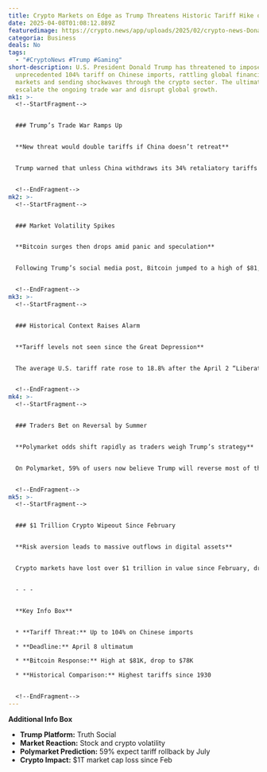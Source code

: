 ```yaml
---
title: Crypto Markets on Edge as Trump Threatens Historic Tariff Hike on China
date: 2025-04-08T01:08:12.889Z
featuredimage: https://crypto.news/app/uploads/2025/02/crypto-news-Donald-Trump-option26-1380x820.webp
categoria: Business
deals: No
tags:
  - "#CryptoNews #Trump #Gaming"
short-description: U.S. President Donald Trump has threatened to impose an
  unprecedented 104% tariff on Chinese imports, rattling global financial
  markets and sending shockwaves through the crypto sector. The ultimatum could
  escalate the ongoing trade war and disrupt global growth.
mk1: >-
  <!--StartFragment-->


  ### Trump’s Trade War Ramps Up


  **New threat would double tariffs if China doesn’t retreat**


  Trump warned that unless China withdraws its 34% retaliatory tariffs by April 8, the U.S. will impose an additional 50% tariff starting April 9. This would raise the total effective tariff on Chinese goods to 104%, with certain sectors like autos and electronics hit even harder.


  <!--EndFragment-->
mk2: >-
  <!--StartFragment-->


  ### Market Volatility Spikes


  **Bitcoin surges then drops amid panic and speculation**


  Following Trump’s social media post, Bitcoin jumped to a high of $81,119 before falling back to $78,321. The price action reflects extreme uncertainty, as investors brace for ripple effects across inflation, trade, and consumer demand.


  <!--EndFragment-->
mk3: >-
  <!--StartFragment-->


  ### Historical Context Raises Alarm


  **Tariff levels not seen since the Great Depression**


  The average U.S. tariff rate rose to 18.8% after the April 2 “Liberation Day” declaration, the highest since the Smoot-Hawley Act of 1930. Analysts warn such moves could trigger a broader downturn, particularly if other nations respond with retaliatory measures.


  <!--EndFragment-->
mk4: >-
  <!--StartFragment-->


  ### Traders Bet on Reversal by Summer


  **Polymarket odds shift rapidly as traders weigh Trump’s strategy**


  On Polymarket, 59% of users now believe Trump will reverse most of these tariffs by July. This figure rose sharply from 33% just a day earlier, indicating a belief that the president may be bluffing or will negotiate a soft landing.


  <!--EndFragment-->
mk5: >-
  <!--StartFragment-->


  ### $1 Trillion Crypto Wipeout Since February


  **Risk aversion leads to massive outflows in digital assets**


  Crypto markets have lost over $1 trillion in value since February, driven by macro fears and reduced liquidity. The uncertainty surrounding U.S.-China trade policy is pushing investors away from risk assets, with Bitcoin now behaving more like traditional equities in its response to economic shocks.


  - - -


  **Key Info Box**


  * **Tariff Threat:** Up to 104% on Chinese imports

  * **Deadline:** April 8 ultimatum

  * **Bitcoin Response:** High at $81K, drop to $78K

  * **Historical Comparison:** Highest tariffs since 1930


  <!--EndFragment-->
---
```

<!--StartFragment-->

**Additional Info Box**

* **Trump Platform:** Truth Social
* **Market Reaction:** Stock and crypto volatility
* **Polymarket Prediction:** 59% expect tariff rollback by July
* **Crypto Impact:** $1T market cap loss since Feb

<!--EndFragment-->